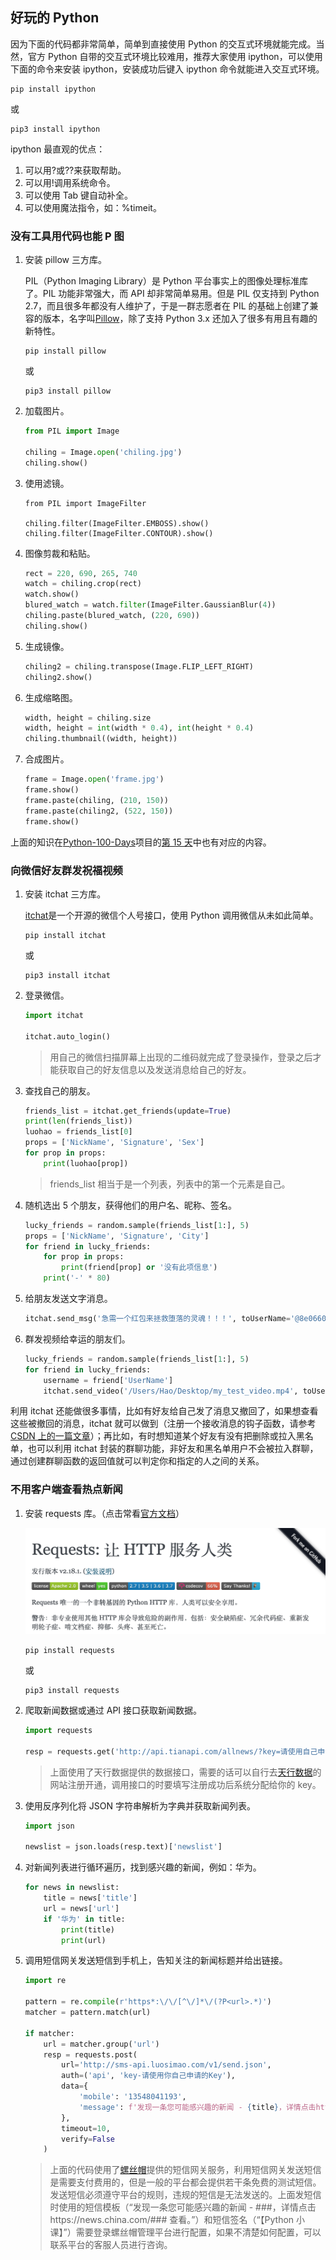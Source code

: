 ## 好玩的 Python

因为下面的代码都非常简单，简单到直接使用 Python 的交互式环境就能完成。当然，官方 Python 自带的交互式环境比较难用，推荐大家使用 ipython，可以使用下面的命令来安装 ipython，安装成功后键入 ipython 命令就能进入交互式环境。

```Shell
pip install ipython
```

或

```Shell
pip3 install ipython
```

ipython 最直观的优点：

1. 可以用?或??来获取帮助。
2. 可以用!调用系统命令。
3. 可以使用 Tab 键自动补全。
4. 可以使用魔法指令，如：%timeit。

### 没有工具用代码也能 P 图

1. 安装 pillow 三方库。

   PIL（Python Imaging Library）是 Python 平台事实上的图像处理标准库了。PIL 功能非常强大，而 API 却非常简单易用。但是 PIL 仅支持到 Python 2.7，而且很多年都没有人维护了，于是一群志愿者在 PIL 的基础上创建了兼容的版本，名字叫[Pillow](https://github.com/python-pillow/Pillow)，除了支持 Python 3.x 还加入了很多有用且有趣的新特性。

   ```Shell
   pip install pillow
   ```

   或

   ```Shell
   pip3 install pillow
   ```

2. 加载图片。

   ```py
   from PIL import Image

   chiling = Image.open('chiling.jpg')
   chiling.show()
   ```

3. 使用滤镜。

   ```Shell
   from PIL import ImageFilter

   chiling.filter(ImageFilter.EMBOSS).show()
   chiling.filter(ImageFilter.CONTOUR).show()
   ```

4. 图像剪裁和粘贴。

   ```py
   rect = 220, 690, 265, 740
   watch = chiling.crop(rect)
   watch.show()
   blured_watch = watch.filter(ImageFilter.GaussianBlur(4))
   chiling.paste(blured_watch, (220, 690))
   chiling.show()
   ```

5. 生成镜像。

   ```py
   chiling2 = chiling.transpose(Image.FLIP_LEFT_RIGHT)
   chiling2.show()
   ```

6. 生成缩略图。

   ```py
   width, height = chiling.size
   width, height = int(width * 0.4), int(height * 0.4)
   chiling.thumbnail((width, height))
   ```

7. 合成图片。

   ```py
   frame = Image.open('frame.jpg')
   frame.show()
   frame.paste(chiling, (210, 150))
   frame.paste(chiling2, (522, 150))
   frame.show()
   ```

上面的知识在[Python-100-Days](https://github.com/jackfrued/Python-100-Days)项目的[第 15 天](https://github.com/jackfrued/Python-100-Days/blob/master/Day01-15/15.%E5%9B%BE%E5%83%8F%E5%92%8C%E5%8A%9E%E5%85%AC%E6%96%87%E6%A1%A3%E5%A4%84%E7%90%86.md)中也有对应的内容。

### 向微信好友群发祝福视频

1. 安装 itchat 三方库。

   [itchat](https://itchat.readthedocs.io/zh/latest/)是一个开源的微信个人号接口，使用 Python 调用微信从未如此简单。

   ```Shell
   pip install itchat
   ```

   或

   ```Shell
   pip3 install itchat
   ```

2. 登录微信。

   ```py
   import itchat

   itchat.auto_login()
   ```

   > 用自己的微信扫描屏幕上出现的二维码就完成了登录操作，登录之后才能获取自己的好友信息以及发送消息给自己的好友。

3. 查找自己的朋友。

   ```py
   friends_list = itchat.get_friends(update=True)
   print(len(friends_list))
   luohao = friends_list[0]
   props = ['NickName', 'Signature', 'Sex']
   for prop in props:
       print(luohao[prop])
   ```

   > friends_list 相当于是一个列表，列表中的第一个元素是自己。

4. 随机选出 5 个朋友，获得他们的用户名、昵称、签名。

   ```py
   lucky_friends = random.sample(friends_list[1:], 5)
   props = ['NickName', 'Signature', 'City']
   for friend in lucky_friends:
       for prop in props:
           print(friend[prop] or '没有此项信息')
       print('-' * 80)
   ```

5. 给朋友发送文字消息。

   ```py
   itchat.send_msg('急需一个红包来拯救堕落的灵魂！！！', toUserName='@8e06606db03f0e28d0ff884083f727e6')
   ```

6. 群发视频给幸运的朋友们。

   ```py
   lucky_friends = random.sample(friends_list[1:], 5)
   for friend in lucky_friends:
       username = friend['UserName']
       itchat.send_video('/Users/Hao/Desktop/my_test_video.mp4', toUserName=username)
   ```

利用 itchat 还能做很多事情，比如有好友给自己发了消息又撤回了，如果想查看这些被撤回的消息，itchat 就可以做到（注册一个接收消息的钩子函数，请参考[CSDN 上的一篇文章](https://blog.csdn.net/enweitech/article/details/79585043)）；再比如，有时想知道某个好友有没有把删除或拉入黑名单，也可以利用 itchat 封装的群聊功能，非好友和黑名单用户不会被拉入群聊，通过创建群聊函数的返回值就可以判定你和指定的人之间的关系。

### 不用客户端查看热点新闻

1. 安装 requests 库。（点击常看[官方文档](https://2.python-requests.org/zh_CN/latest/)）

   ![](./res/requests.png)

   ```Shell
   pip install requests
   ```

   或

   ```Shell
   pip3 install requests
   ```

2. 爬取新闻数据或通过 API 接口获取新闻数据。

   ```py
   import requests

   resp = requests.get('http://api.tianapi.com/allnews/?key=请使用自己申请的Key&col=7&num=50')
   ```

   > 上面使用了天行数据提供的数据接口，需要的话可以自行去[天行数据](https://www.tianapi.com/)的网站注册开通，调用接口的时要填写注册成功后系统分配给你的 key。

3. 使用反序列化将 JSON 字符串解析为字典并获取新闻列表。

   ```py
   import json

   newslist = json.loads(resp.text)['newslist']
   ```

4. 对新闻列表进行循环遍历，找到感兴趣的新闻，例如：华为。

   ```py
   for news in newslist:
       title = news['title']
       url = news['url']
       if '华为' in title:
           print(title)
           print(url)
   ```

5. 调用短信网关发送短信到手机上，告知关注的新闻标题并给出链接。

   ```py
   import re

   pattern = re.compile(r'https*:\/\/[^\/]*\/(?P<url>.*)')
   matcher = pattern.match(url)

   if matcher:
       url = matcher.group('url')
       resp = requests.post(
           url='http://sms-api.luosimao.com/v1/send.json',
           auth=('api', 'key-请使用你自己申请的Key'),
           data={
               'mobile': '13548041193',
               'message': f'发现一条您可能感兴趣的新闻 - {title}，详情点击https://news.china.com/{url} 查看。【Python小课】'
           },
           timeout=10,
           verify=False
       )
   ```

   > 上面的代码使用了[螺丝帽](https://luosimao.com/)提供的短信网关服务，利用短信网关发送短信是需要支付费用的，但是一般的平台都会提供若干条免费的测试短信。发送短信必须遵守平台的规则，违规的短信是无法发送的。上面发短信时使用的短信模板（“发现一条您可能感兴趣的新闻 - ###，详情点击https://news.china.com/### 查看。”）和短信签名（“【Python 小课】”）需要登录螺丝帽管理平台进行配置，如果不清楚如何配置，可以联系平台的客服人员进行咨询。
